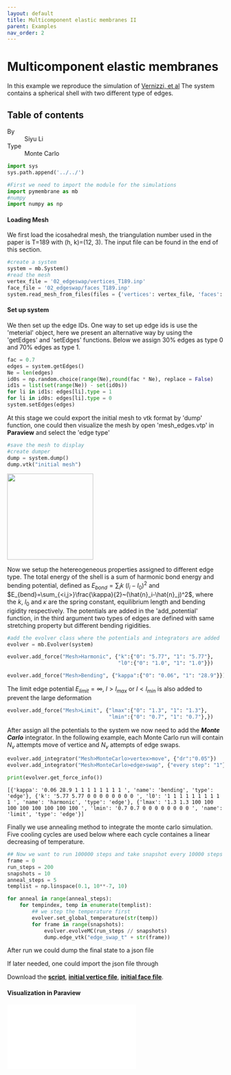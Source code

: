 ```yaml
---
layout: default
title: Multicomponent elastic membranes II
parent: Examples
nav_order: 2
---
```


# Multicomponent elastic membranes

In this example we reproduce the simulation of [Vernizzi, et al](https://www.pnas.org/content/108/11/4292)
The system contains a spherical shell with two different type of edges.

## Table of contents

<dl>
  <dt>By</dt>
  <dd>Siyu Li</dd>
  <dt>Type</dt>
  <dd>Monte Carlo</dd>
</dl>


```python
import sys
sys.path.append('../../')
```


```python
#First we need to import the module for the simulations
import pymembrane as mb
#numpy
import numpy as np
```

#### Loading Mesh
We first load the icosahedral mesh, the triangulation number used in the paper is T=189 with (h, k)=(12, 3). The input file can be found in the end of this section.


```python
#create a system 
system = mb.System()
#read the mesh
vertex_file = '02_edgeswap/vertices_T189.inp'
face_file = '02_edgeswap/faces_T189.inp'
system.read_mesh_from_files(files = {'vertices': vertex_file, 'faces': face_file})
```

#### Set up system
We then set up the edge IDs. One way to set up edge ids is use the 'meterial' object, here we present an alternative way by using the 'getEdges' and 'setEdges' functions. Below we assign $30\%$ edges as type 0 and $70\%$ edges as type 1. 


```python
fac = 0.7
edges = system.getEdges()
Ne = len(edges)
id0s = np.random.choice(range(Ne),round(fac * Ne), replace = False)
id1s = list(set(range(Ne)) - set(id0s))
for li in id1s: edges[li].type = 1
for li in id0s: edges[li].type = 0
system.setEdges(edges)
```

At this stage we could export the initial mesh to vtk format by 'dump' function,  one could then visualize the mesh by open 'mesh_edges.vtp' in **Paraview** and select the 'edge type'


```python
#save the mesh to display
#create dumper
dump = system.dump() 
dump.vtk("initial mesh")
```

<img src="../../images/twoedge-3-7.png" width="200">

Now we setup the hetereogeneous properties assigned to different edge type. The total energy of the shell is a sum of harmonic bond energy and bending potential, defined as $E_{bond}=\sum_i k~(l_i-l_0)^2$ and $E_{bend}=\sum_{<i,j>}\frac{\kappa}{2}~(\hat{n}_i-\hat{n}_j)^2$, where the $k$, $l_0$ and $\kappa$ are the spring constant, equilibrium length and bending rigidity respectively. The potentials are added in the 'add_potential' function, in the third argument two types of edges are defined with same stretching property but different bending rigidities.


```python
#add the evolver class where the potentials and integrators are added
evolver = mb.Evolver(system)
```


```python
evolver.add_force("Mesh>Harmonic", {"k":{"0": "5.77", "1": "5.77"}, 
                                    "l0":{"0": "1.0", "1": "1.0"}})

evolver.add_force("Mesh>Bending", {"kappa":{"0": "0.06", "1": "28.9"}})
```

The limit edge potential
$E_{limit}=\infty$, $l>l_{max}$ or $l<l_{min}$
is also added to prevent the large deformation


```python
evolver.add_force("Mesh>Limit", {"lmax":{"0": "1.3", "1": "1.3"},
                                 "lmin":{"0": "0.7", "1": "0.7"},})
```

After assign all the potentials to the system we now need to add the ***Monte Carlo*** integrator. In the following example, each Monte Carlo run will contain $N_v$ attempts move of vertice and $N_v$ attempts of edge swaps.


```python
evolver.add_integrator("Mesh>MonteCarlo>vertex>move", {"dr":"0.05"})
evolver.add_integrator("Mesh>MonteCarlo>edge>swap", {"every step": "1"})
```


```python
print(evolver.get_force_info())
```

    [{'kappa': '0.06 28.9 1 1 1 1 1 1 1 1 ', 'name': 'bending', 'type': 'edge'}, {'k': '5.77 5.77 0 0 0 0 0 0 0 0 ', 'l0': '1 1 1 1 1 1 1 1 1 1 ', 'name': 'harmonic', 'type': 'edge'}, {'lmax': '1.3 1.3 100 100 100 100 100 100 100 100 ', 'lmin': '0.7 0.7 0 0 0 0 0 0 0 0 ', 'name': 'limit', 'type': 'edge'}]


Finally we use annealing method to integrate the monte carlo simulation. Five cooling cycles are used below where each cycle containes a linear decreasing of temperature.


```python
## Now we want to run 100000 steps and take snapshot every 10000 steps so then
frame = 0
run_steps = 200
snapshots = 10
anneal_steps = 5
templist = np.linspace(0.1, 10**-7, 10)

for anneal in range(anneal_steps):
    for tempindex, temp in enumerate(templist):
        ## we step the temperature first
        evolver.set_global_temperature(str(temp))
        for frame in range(snapshots):
            evolver.evolveMC(run_steps // snapshots)
            dump.edge_vtk("edge_swap_t" + str(frame))
```

After run we could dump the final state to a json file

If later needed, one could import the json file through

Download the [**script**](../../attached/edgeswap.py), [**initial vertice file**](../../attached/vertices_T189.inp), [**initial face file**](../../attached/faces_T189.inp).

#### Visualization in Paraview

![twocomp_fac](../images/twocomp_fac.pdf)
